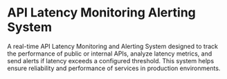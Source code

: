 # API Latency Monitoring Alerting System

A real-time API Latency Monitoring and Alerting System designed to track the performance of public or internal APIs, analyze latency metrics, and send alerts if latency exceeds a configured threshold. This system helps ensure reliability and performance of services in production environments.



